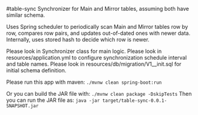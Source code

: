 #table-sync
Synchronizer for Main and Mirror tables, assuming both have similar schema.

Uses Spring scheduler to periodically scan Main and Mirror tables row by row, compares row pairs, and updates out-of-dated ones with newer data. Internally, uses stored hash to decide which row is newer.

Please look in Synchronizer class for main logic.
Please look in resources/application.yml to configure synchronization schedule interval and table names.
Please look in resources/db/migration/V1__init.sql for initial schema definition.

Please run this app with maven: `./mvnw clean spring-boot:run`

Or you can build the JAR file with: `./mvnw clean package -DskipTests`
Then you can run the JAR file as: `java -jar target/table-sync-0.0.1-SNAPSHOT.jar`